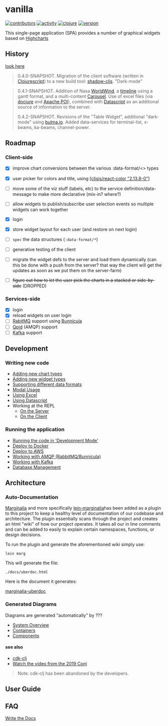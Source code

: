 # vanilla

[![contributors](https://img.shields.io/github/contributors/cawasser/vanilla)](https://github.com/cawasser/vanilla/graphs/contributors)
[![activity](https://img.shields.io/github/commit-activity/m/cawasser/vanilla)](https://github.com/cawasser/vanilla/pulse)
[![clojure](https://img.shields.io/badge/made%20with-Clojure-blue.svg?logo=clojure)](https://clojure.org/)
[![version](https://img.shields.io/github/v/tag/cawasser/vanilla)](https://github.com/cawasser/vanilla/tags)


This single-page application (SPA) provides a number of graphical widgets based on [Highcharts](https://highcharts.com)

## History

[look here](docs/history.md)

> 0.4.0-SNAPSHOT. Migration of the client software (written in [Clojurescript]()) to a new build tool: [shadow-cljs](). "Dark-mode"

> 0.4.1-SNAPSHOT. Addition of Nasa [WorldWind](https://github.com/worldwindearth/worldwind-react-globe), a [timeline](https://github.com/guiqui/react-timeline-gantt) using a gantt
> format, and a multi-content [Carousel](https://github.com/express-labs/pure-react-carousel). Use of excel files (via [docjure](https://github.com/mjul/docjure)
> and [Apache POI](http://poi.apache.org)), combined with [Datascript](https://github.com/tonsky/datascript) as an additional source of information to the server.
>
> 0.4.2-SNAPSHOT. Revisions of the "Table Widget", additional "dark-mode" using [bulma.io](https://jenil.github.io/bulmaswatch/). Added data-services
> for terminal-list, x-beams, ka-beams, channel-power.


## Roadmap

### Client-side

- [x] improve chart conversions between the various :data-format/\<\> types
- [x] user picker for colors and title, using [\[cljsjs/react-color "2.13.8-0"\]](http://casesandberg.github.io/react-color/)
- [ ] move some of the viz stuff (labels, etc) to the service definition/data-message to make more declarative (mix-in? where?)
- [ ] allow widgets to publish/subscribe user selection events so multiple widgets can work together
- [x] login
- [x] store widget layout for each user (and restore on next login)
- [ ] `spec` the data structures (`:data-format/*`)
- [ ] generative testing of the client
- [ ] migrate the widget defs to the server and load them dynamically (can this be done with a push from the server? that way the client will get the updates as soon as we put them on the server-farm)

- [ ] ~~figure out how to let the user pick the charts in a stacked or side-by-side~~ (DROPPED)


### Services-side
- [x] login
- [x] reload widgets on user login
- [ ] [RabitMQ](https://www.rabbitmq.com) support using [Bunnicula](https://github.com/nomnom-insights/nomnom.bunnicula)
- [ ] [Qpid](https://qpid.apache.org) (AMQP) support
- [ ] [Kafka](https://kafka.apache.org) support

## Development

### Writing new code

- [Adding new chart types](docs/adding-new-chart-types.md)
- [Adding new widget types](docs/adding-new-widget-types.md)
- [Supporting different data formats](docs/managing-data-formats.md)
- [Modal Usage](docs/modal_useage.md)
- [Using Excel]()
- [Using Datascript]()
- Working at the REPL
  - [On the Server](docs/repl-driven-server.md)
  - [On the Client]()

### Running the application

- [Running the code in 'Development Mode'](docs/development-mode.md)
- [Deploy to Docker](docs/deploy-to-docker.md)
- [Deploy to AWS](docs/deploy-to-aws.md)
- [Working with AMQP (RabbitMQ/Bunnicula)]()
- [Working with Kafka]()
- [Database Management](docs/database_management.md)



## Architecture

### Auto-Documentation
[Marginalia](https://github.com/gdeer81/marginalia) and more specifically [lein-marginalia](https://github.com/gdeer81/lein-marginalia)has been added as a plugin to this project to keep a healthy level of documentation of our codebase and architecture. The plugin essentially scans through the project and creates an html "wiki" of how our project operates. It takes all our in line comments and can be added to easily to explain certain namespaces, functions, or design decisions.

To run the plugin and generate the aforementioned wiki simply use:

```
lein marg
```

This will generate the file:

```
./docs/uberdoc.html
```

Here is the document it generates:

[marginalia-uberdoc](/docs/uberdoc.html)


### Generated Diagrams

Diagrams are generated "automatically" by ???

- [System Overview](diagrams/basicSysContx.png)
- [Containers](diagrams/basicContainer.png)
- [Components](diagrams/basicComponent.png)




#### see also
- [cdk-clj](https://www.youtube.com/watch?v=TbDmupZyuXk)
- [Watch the video from the 2019 Conj](https://github.com/StediInc/cdk-clj)
> Note: cdk-clj has been abandoned by the developers.


## User Guide



## FAQ


[Write the Docs](https://www.writethedocs.org)
